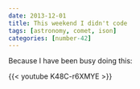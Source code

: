 ```yaml
---
date: 2013-12-01
title: This weekend I didn't code
tags: [astronomy, comet, ison]
categories: [number-42]
---
```


Because I have been busy doing this:

{{< youtube K48C-r6XMYE >}}
